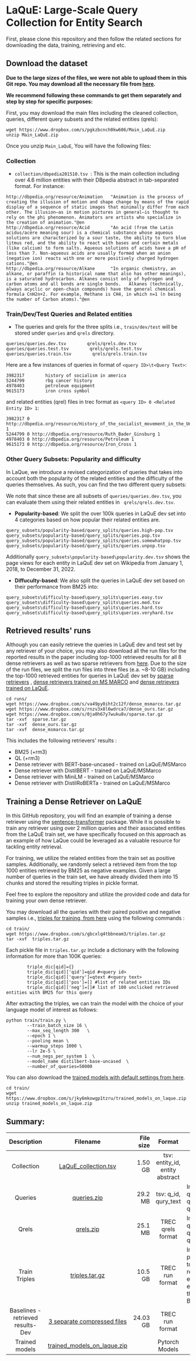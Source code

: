 # LaQuE: Large-Scale Query Collection for Entity Search

First, please clone this repository and then follow the related sections for downloading the data, training, retrieving and etc.  

## Download the dataset
**Due to the large sizes of the files, we were not able to upload them in this Git repo. You may download all the necessary file from [here](https://www.dropbox.com/scl/fo/baib3l6cftkem1zhfj3oa/h?dl=0&rlkey=6vceu03w24iw7a6zvqtnki4gn).**

**We recommend following these commands to get them separately and step by step for specific purposes:**

First, you may download the main files including the cleaned collection, queries, different query subsets and the related entities (qrels):

```
wget https://www.dropbox.com/s/pgkzbcnch0kw606/Main_LaQuE.zip
unzip Main_LaQuE.zip
```

Once you unzip ```Main_LaQuE```, You will have the following files:

### Collection

- ```collection/dbpedia201510.tsv ```: This is the main collection including over 4.6 million entities with their DBpedia abstract in tab-separated format. 
For instance:

```
http://dbpedia.org/resource/Animation   "Animation is the process of creating the illusion of motion and shape change by means of the rapid display of a sequence of static images that minimally differ from each other. The illusion—as in motion pictures in general—is thought to rely on the phi phenomenon. Animators are artists who specialize in the creation of animation."@en
http://dbpedia.org/resource/Acid        "An acid (from the Latin acidus/acēre meaning sour) is a chemical substance whose aqueous solutions are characterized by a sour taste, the ability to turn blue litmus red, and the ability to react with bases and certain metals (like calcium) to form salts. Aqueous solutions of acids have a pH of less than 7. Non-aqueous acids are usually formed when an anion (negative ion) reacts with one or more positively charged hydrogen cations."@en
http://dbpedia.org/resource/Alkane      "In organic chemistry, an alkane, or paraffin (a historical name that also has other meanings), is a saturated hydrocarbon. Alkanes consist only of hydrogen and carbon atoms and all bonds are single bonds.   Alkanes (technically, always acyclic or open-chain compounds) have the general chemical formula CnH2n+2. For example, Methane is CH4, in which n=1 (n being the number of Carbon atoms)."@en
```

### Train/Dev/Test Queries and Related entities

- The queries and qrels for the three splits i.e., ```train/dev/test``` will be stored under ```queries``` and ```qrels``` directory.
```
queries/queries.dev.tsv        qrels/qrels.dev.tsv
queries/queries.test.tsv        qrels/qrels.test.tsv
queries/queries.train.tsv        qrels/qrels.train.tsv
```

Here are a few instances of queries in format of ```<query ID>\t<Query Text>```:

```
3982317        history of socialism in america
5244799        rbg cancer history
4978403        petroleum equipment
9615173        iron cross symbol
```

and related entities (qrel) files in trec format as ```<query ID> 0 <Related Entity ID> 1```: 

```
3982317 0 http://dbpedia.org/resource/History_of_the_socialist_movement_in_the_United_States 1
5244799 0 http://dbpedia.org/resource/Ruth_Bader_Ginsburg 1
4978403 0 http://dbpedia.org/resource/Petroleum 1
9615173 0 http://dbpedia.org/resource/Iron_Cross 1
```

### Other Query Subsets: Popularity and difficulty
In LaQue, we introduce a revised categorization of queries that takes into account both the popularity of the related entities and the difficulty of the queries themselves.
As such, you can find the two different query subsets:

We note that since these are all subsets of ```queries/queries.dev.tsv```, you can evaluate them using their related entities in ``` qrels/qrels.dev.tsv```. 

- **Popularity-based**: We split the over 100k queries in LaQuE dev set into 4 categories based on how popular their related entities are.  
```
query_subsets/popularity-based/query_splits/queries.high-pop.tsv
query_subsets/popularity-based/query_splits/queries.pop.tsv
query_subsets/popularity-based/query_splits/queries.somewhatpop.tsv
query_subsets/popularity-based/query_splits/queries.unpop.tsv
```

Additionally ```query_subsets\popularity-based\popularity.dev.tsv``` shows the page views for each entity in LaQuE dev set on Wikipedia from January 1, 2018, to December 31, 2022.


- **Diffuculty-based**: We also split the queries in LaQuE dev set based on their performance from BM25 into:

```
query_subsets\difficulty-based\query_splits\queries.easy.tsv
query_subsets\difficulty-based\query_splits\queries.med.tsv
query_subsets\difficulty-based\query_splits\queries.hard.tsv
query_subsets\difficulty-based\query_splits\queries.veryhard.tsv
```


## Retrieved results' runs

Although you can easily retrieve the queries in LaQuE dev and test set by any retriever of your choice, you may also download all the run files for the reported results in the paper including top-1000 retrieved results for all 8 dense retrievers as well as two sparse retrievers from [here](https://www.dropbox.com/scl/fo/mfnjbv7l9rjhtjjjmyghe/h?dl=0&rlkey=r08vblx0vaozxqtzdz5zj11qg). Due to the size of the run files, we split the run files into three files (e.a. ~8-10 GB) including the top-1000 retrieved entities for queries in LaQuE dev set by 
[sparse retrievers](https://www.dropbox.com/s/0ja0h67y7wuku8v/sparse.tar.gz?dl=0)
, [dense retrievers trained on MS MARCO](https://www.dropbox.com/s/va49py0iht2c12f/dense_msmarco.tar.gz?dl=0)
and [dense retrievers trained on LaQuE]().

```
cd runs/
wget https://www.dropbox.com/s/va49py0iht2c12f/dense_msmarco.tar.gz
wget https://www.dropbox.com/s/rnzv3x8l6wdrca7/dense_ours.tar.gz
wget https://www.dropbox.com/s/0ja0h67y7wuku8v/sparse.tar.gz
tar -xvf  sparse.tar.gz
tar -xvf  dense_ours.tar.gz
tar -xvf  dense_msmarco.tar.gz
```

This includes the following retrievers' results :
- BM25 (+rm3)
- QL (+rm3)
- Dense retriever with BERT-base-uncased - trained on LaQuE/MSMarco
- Dense retriever with DistilBERT - trained on LaQuE/MSMarco
- Dense retriever with MiniLM - trained on LaQuE/MSMarco
- Dense retriever with DistilRoBERTa - trained on LaQuE/MSMarco

## Training a Dense Retriever on LaQuE

In this GitHub repository, you will find an example of training a dense retriever using the [sentence-transformer](https://www.sbert.net/docs/pretrained-models/msmarco-v3.html) package. While it is possible to train any retriever using over 2 million queries and their associated entities from the LaQuE train set, we have specifically focused on this approach as an example of how LaQue could be leveraged as a valuable resource for tackling entity retrieval.

For training, we utilize the related entities from the train set as positive samples. Additionally, we randomly select a retrieved item from the top 1000 entities retrieved by BM25 as negative examples. Given a large number of queries in the train set, we have already divided them into 15 chunks and stored the resulting triples in pickle format.

Feel free to explore the repository and utilize the provided code and data for training your own dense retriever.

You may download all the queries with their paired positive and negative samples i.e., [triples for training, from here](https://www.dropbox.com/s/gbcxlq4tbbneam3/triples.tar.gz) using the following commands :

```
cd train/
wget https://www.dropbox.com/s/gbcxlq4tbbneam3/triples.tar.gz
tar -xvf  triples.tar.gz
```

Each pickle file in ```triples.tar.gz``` include a dictionary with the following information for more than 100K queries:

```
        triple_dic[qid]={}
        triple_dic[qid]['qid']=qid #<query id>
        triple_dic[qid]['query']=qtext #<query text>
        triple_dic[qid]['pos']=[] #list of related entities IDs
        triple_dic[qid]['neg']=[]# list of 100 unclicked retrieved entities with BM25 for this query 
```

After extracting the triples, we can train the model with the choice of your language model of interest as follows:
```
python train/train.py \
        --train_batch_size 16 \
        --max_seq_length 300   \
        --epoch 1 \
        --pooling mean \
        --warmup_steps 1000 \
        --lr 2e-5 \
        --num_negs_per_system 1  \
        --model_name distilbert-base-uncased  \
        --number_of_queries=50000  
```

You can also download the [trained models with default settings from here](https://www.dropbox.com/s/jky6mkowgp1tzru/trained_models_on_laque.zip).
```
cd train/
wget https://www.dropbox.com/s/jky6mkowgp1tzru/trained_models_on_laque.zip
unzip trained_models_on_laque.zip
```

## Summary:
|             Description            |           Filename          | File size |              Format             | Details                                                                                      |
|:----------------------------------:|:---------------------------:|----------:|:-------------------------------:|----------------------------------------------------------------------------------------------|
| Collection                         | [LaQuE_collection.tsv](https://www.dropbox.com/scl/fi/l0pb90j6hluwukrhy94mr/LaQuE_collection.tsv?rlkey=ituxv1k14orbaf1ybra3ea681&dl=0)        | 1.50 GB   | tsv: entity_id, entity abstract |                                                                                              |
| Queries                            | [queries.zip](https://www.dropbox.com/scl/fi/pkoso7sdgx3nz32ycjynl/queries.zip?rlkey=95l1yaeae4hz5fxk1pel8d1ue&dl=0)                 | 29.2 MB   | tsv: q_id, qury_text            | Include 3 files : queries.dev.tsv queries.test.tsv queries.train.tsv                         |
| Qrels                              | [qrels.zip](https://www.dropbox.com/scl/fi/vut22e343k5pn8eayed60/qrels.zip?rlkey=ewf3oltqmueh77t5yzbpblp7x&dl=0)                   | 25.1 MB   | TREC qrels format               | Include 3 files : qrels.dev.tsv qrels.test.tsv qrels.train.tsv                               |
| Train Triples                      | [triples.tar.gz](https://www.dropbox.com/s/gbcxlq4tbbneam3/triples.tar.gz?dl=0)              | 10.5 GB   | TREC run format                 | Include 16 pickle files - top1000 retrieved entities for each query in the train set by BM25 |
| Baselines -retrieved results-  Dev | [3 separate compressed files](https://www.dropbox.com/scl/fo/mfnjbv7l9rjhtjjjmyghe/h?rlkey=r08vblx0vaozxqtzdz5zj11qg&dl=0) | 24.03 GB  | TREC run format                 |                                                                                              |
| Trained models                     | [trained_models_on_laque.zip](https://www.dropbox.com/s/jky6mkowgp1tzru/trained_models_on_laque.zip?dl=0) |           | Pytorch Models                  |                                                                                              |
